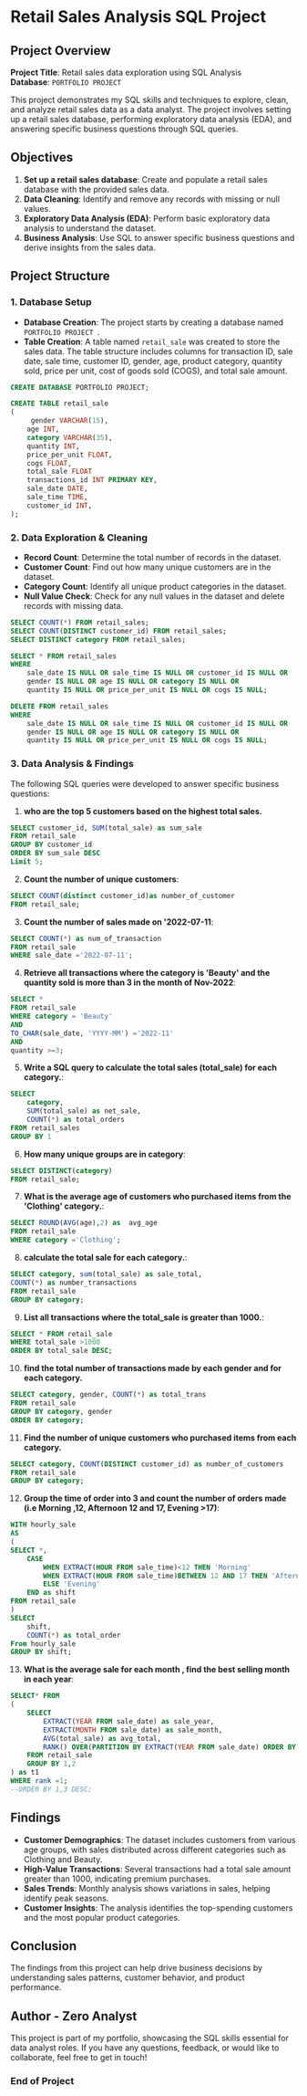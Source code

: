 # Retail Sales Analysis SQL Project

## Project Overview

**Project Title**: Retail sales data exploration using SQL Analysis  
**Database**: `PORTFOLIO PROJECT`

This project demonstrates my SQL skills and techniques to explore, clean, and analyze retail sales data as a data analyst. The project involves setting up a retail sales database, performing exploratory data analysis (EDA), and answering specific business questions through SQL queries.

## Objectives

1. **Set up a retail sales database**: Create and populate a retail sales database with the provided sales data.
2. **Data Cleaning**: Identify and remove any records with missing or null values.
3. **Exploratory Data Analysis (EDA)**: Perform basic exploratory data analysis to understand the dataset.
4. **Business Analysis**: Use SQL to answer specific business questions and derive insights from the sales data.

## Project Structure

### 1. Database Setup

- **Database Creation**: The project starts by creating a database named `PORTFOLIO PROJECT `.
- **Table Creation**: A table named `retail_sale` was created to store the sales data. The table structure includes columns for transaction ID, sale date, sale time, customer ID, gender, age, product category, quantity sold, price per unit, cost of goods sold (COGS), and total sale amount.

```sql
CREATE DATABASE PORTFOLIO PROJECT;

CREATE TABLE retail_sale
(
     gender VARCHAR(15),
    age INT,
    category VARCHAR(35),
    quantity INT,
    price_per_unit FLOAT,	
    cogs FLOAT,
    total_sale FLOAT
    transactions_id INT PRIMARY KEY,
    sale_date DATE,	
    sale_time TIME,
    customer_id INT,
);
```

### 2. Data Exploration & Cleaning

- **Record Count**: Determine the total number of records in the dataset.
- **Customer Count**: Find out how many unique customers are in the dataset.
- **Category Count**: Identify all unique product categories in the dataset.
- **Null Value Check**: Check for any null values in the dataset and delete records with missing data.

```sql
SELECT COUNT(*) FROM retail_sales;
SELECT COUNT(DISTINCT customer_id) FROM retail_sales;
SELECT DISTINCT category FROM retail_sales;

SELECT * FROM retail_sales
WHERE 
    sale_date IS NULL OR sale_time IS NULL OR customer_id IS NULL OR 
    gender IS NULL OR age IS NULL OR category IS NULL OR 
    quantity IS NULL OR price_per_unit IS NULL OR cogs IS NULL;

DELETE FROM retail_sales
WHERE 
    sale_date IS NULL OR sale_time IS NULL OR customer_id IS NULL OR 
    gender IS NULL OR age IS NULL OR category IS NULL OR 
    quantity IS NULL OR price_per_unit IS NULL OR cogs IS NULL;
```

### 3. Data Analysis & Findings

The following SQL queries were developed to answer specific business questions:


1. **who are the top 5 customers based on the highest total sales.**
```sql
SELECT customer_id, SUM(total_sale) as sum_sale
FROM retail_sale
GROUP BY customer_id
ORDER BY sum_sale DESC
Limit 5;
```

2. **Count the number of unique customers**:
```sql
SELECT COUNT(distinct customer_id)as number_of_customer
FROM retail_sale;
```

3. **Count the number of sales made on '2022-07-11**:
```sql
SELECT COUNT(*) as num_of_transaction
FROM retail_sale
WHERE sale_date ='2022-07-11';
```

4. **Retrieve all transactions where the category is 'Beauty' and the quantity sold is more than 3 in the month of Nov-2022**:
```sql
SELECT * 
FROM retail_sale
WHERE category = 'Beauty'
AND
TO_CHAR(sale_date, 'YYYY-MM') ='2022-11'
AND
quantity >=3;
```

5. **Write a SQL query to calculate the total sales (total_sale) for each category.**:
```sql
SELECT 
    category,
    SUM(total_sale) as net_sale,
    COUNT(*) as total_orders
FROM retail_sales
GROUP BY 1
```

6. **How many unique groups are in category**:
```sql
SELECT DISTINCT(category)
FROM retail_sale;
```

7. **What is the average age of customers who purchased items from the 'Clothing' category.**:
```sql
SELECT ROUND(AVG(age),2) as  avg_age
FROM retail_sale
WHERE category ='Clothing';
```

8. **calculate the total sale for each category.**:
```sql
SELECT category, sum(total_sale) as sale_total,
COUNT(*) as number_transactions
FROM retail_sale
GROUP BY category;
```

9. **List all transactions where the total_sale is greater than 1000.**:
```sql
SELECT * FROM retail_sale
WHERE total_sale >1000
ORDER BY total_sale DESC;
```

10. **find the total number of transactions made by each gender and for each category.**
```sql
SELECT category, gender, COUNT(*) as total_trans
FROM retail_sale
GROUP BY category, gender
ORDER BY category;
```


11. **Find the number of unique customers who purchased items from each category.**
```sql
SELECT category, COUNT(DISTINCT customer_id) as number_of_customers
FROM retail_sale
GROUP BY category;
```

12. **Group the time of order into 3 and count the number of orders made (i.e Morning ,12, Afternoon 12 and 17, Evening >17)**:
```sql
WITH hourly_sale
AS
(
SELECT *,
	CASE
		WHEN EXTRACT(HOUR FROM sale_time)<12 THEN 'Morning'
		WHEN EXTRACT(HOUR FROM sale_time)BETWEEN 12 AND 17 THEN 'Afternoon'
		ELSE 'Evening'
	END as shift
FROM retail_sale
)
SELECT 	
	shift,
	COUNT(*) as total_order
From hourly_sale
GROUP BY shift;
```

13. **What is the average sale for each month , find the best selling month in each year**:
```sql
SELECT* FROM
(
	SELECT 
		EXTRACT(YEAR FROM sale_date) as sale_year,
		EXTRACT(MONTH FROM sale_date) as sale_month,
		AVG(total_sale) as avg_total,
		RANK() OVER(PARTITION BY EXTRACT(YEAR FROM sale_date) ORDER BY AVG(total_sale) DESC) as rank
	FROM retail_sale
	GROUP BY 1,2
) as t1
WHERE rank =1;
--ORDER BY 1,3 DESC;
```
## Findings

- **Customer Demographics**: The dataset includes customers from various age groups, with sales distributed across different categories such as Clothing and Beauty.
- **High-Value Transactions**: Several transactions had a total sale amount greater than 1000, indicating premium purchases.
- **Sales Trends**: Monthly analysis shows variations in sales, helping identify peak seasons.
- **Customer Insights**: The analysis identifies the top-spending customers and the most popular product categories.


## Conclusion
The findings from this project can help drive business decisions by understanding sales patterns, customer behavior, and product performance.


## Author - Zero Analyst

This project is part of my portfolio, showcasing the SQL skills essential for data analyst roles. If you have any questions, feedback, or would like to collaborate, feel free to get in touch!

### End of Project


